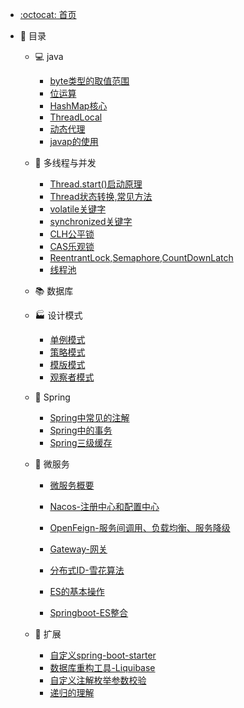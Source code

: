- [:octocat: 首页](/README)

- :memo: 目录

  - 💻 java
    - [byte类型的取值范围](https://sunhhw.github.io/#/md/idea-plugin/java/2022-03-12-byte类型的取值范围.md)
    - [位运算](https://sunhhw.github.io/#/md/idea-plugin/java/2022-02-12-位运算.md)
    - [HashMap核心](https://sunhhw.github.io/#/md/idea-plugin/java/2022-03-12-HashMap.md)
    - [ThreadLocal](https://sunhhw.github.io/#/md/idea-plugin/java/2022-03-19-ThreadLocal.md)
    - [动态代理](https://sunhhw.github.io/#/md/idea-plugin/java/2022-04-16-动态代理.md)
    - [javap的使用](https://sunhhw.github.io/#/md/idea-plugin/java/2022-05-07-javap使用.md)
    
  - 🔀 多线程与并发
    - [Thread.start()启动原理](https://sunhhw.github.io/#/md/idea-plugin/thread/2022-04-19-Thread.start()启动原理.md)
    - [Thread状态转换,常见方法](https://sunhhw.github.io/#/md/idea-plugin/thread/2022-04-20-Thread状态转换,常用方法.md)
    - [volatile关键字](https://sunhhw.github.io/#/md/idea-plugin/thread/2022-04-15-volatile.md)
    - [synchronized关键字](https://sunhhw.github.io/#/md/idea-plugin/thread/2022-05-08-synchronized.md)
    - [CLH公平锁](https://sunhhw.github.io/#/md/idea-plugin/thread/2022-05-10-CLH公平锁.md)
    - [CAS乐观锁](https://sunhhw.github.io/#/md/idea-plugin/thread/2022-05-11-CAS乐观锁.md)
    - [ReentrantLock,Semaphore,CountDownLatch](https://sunhhw.github.io/#/md/idea-plugin/thread/2022-05-08-ReentrantLock.md)
    - [线程池](https://sunhhw.github.io/#/md/idea-plugin/thread/2022-05-07-线程池.md)
    
  - 📚 数据库
  
  - 🏭 设计模式
    - [单例模式](https://sunhhw.github.io/#/md/idea-plugin/设计模式/2022-03-08-单例模式.md)
    - [策略模式](https://sunhhw.github.io/#/md/idea-plugin/设计模式/2022-03-08-策略模式.md)
    - [模版模式](https://sunhhw.github.io/#/md/idea-plugin/设计模式/2022-03-09-模版模式.md)
    - [观察者模式](https://sunhhw.github.io/#/md/idea-plugin/设计模式/2022-03-24-观察者模式.md)
    
  - 🌿 Spring
    - [Spring中常见的注解]( https://sunhhw.github.io/#/md/idea-plugin/spring/2022-03-06-Spring中常见注解.md )
    - [Spring中的事务](https://sunhhw.github.io/#/md/idea-plugin/spring/2022-03-06-Spring中事务问题.md)
    - [Spring三级缓存](https://sunhhw.github.io/#/md/idea-plugin/spring/2022-04-08-Spring三级缓存.md)
    
  - :leaves: 微服务
    - [微服务概要](https://sunhhw.github.io/#/md/idea-plugin/cloud/2022-03-25-微服务总体概述.md)
    
    - [Nacos-注册中心和配置中心](https://sunhhw.github.io/#/md/idea-plugin/cloud/2022-03-25-Nacos.md)
    - [OpenFeign-服务间调用、负载均衡、服务降级](https://sunhhw.github.io/#/md/idea-plugin/cloud/2022-03-25-OpenFeign.md)
    - [Gateway-网关](https://sunhhw.github.io/#/md/idea-plugin/cloud/2022-03-25-Gateway.md)
    - [分布式ID-雪花算法](https://sunhhw.github.io/#/md/idea-plugin/cloud/2022-03-08-雪花算法.md)
    - [ES的基本操作](https://sunhhw.github.io/#/md/idea-plugin/cloud/2022-06-02-ES.md)
    - [Springboot-ES整合](https://sunhhw.github.io/#/md/idea-plugin/cloud/2022-06-05-Springboot-ES.md)
    
  - 🚌 扩展
    - [自定义spring-boot-starter](https://sunhhw.github.io/#/md/idea-plugin/other/2022-03-22-自定义starter.md)
    - [数据库重构工具-Liquibase](https://sunhhw.github.io/#/md/idea-plugin/other/2022-04-01-Liquibase.md)
    - [自定义注解枚举参数校验](https://sunhhw.github.io/#/md/idea-plugin/other/2022-04-13-自定义注解参数枚举校验.md)
    - [递归的理解](https://sunhhw.github.io/#/md/idea-plugin/other/2022-04-14-递归的理解.md)

